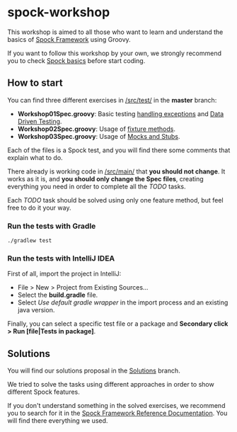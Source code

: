 # spock-workshop
This workshop is aimed to all those who want to learn and understand the basics of [Spock Framework](http://spockframework.github.io/spock/docs/1.0/) using Groovy.

If you want to follow this workshop by your own, we strongly recommend you to check [Spock basics](http://spockframework.github.io/spock/docs/1.0/spock_primer.html) before start coding.

## How to start
You can find three different exercises in [/src/test/](https://github.com/ticketbis/spock-workshop/tree/master/src/test/groovy) in the **master** branch:
* **Workshop01Spec.groovy**: Basic testing [handling exceptions](http://spockframework.github.io/spock/docs/1.0/spock_primer.html#_exception_conditions) and [Data Driven Testing](http://spockframework.github.io/spock/docs/1.0/data_driven_testing.html).
* **Workshop02Spec.groovy**: Usage of [fixture methods](http://spockframework.github.io/spock/docs/1.0/spock_primer.html#_fixture_methods).
* **Workshop03Spec.groovy**: Usage of [Mocks and Stubs](http://spockframework.github.io/spock/docs/1.0/interaction_based_testing.html).

Each of the files is a Spock test, and you will find there some comments that explain what to do.

There already is working code in [/src/main/](https://github.com/ticketbis/spock-workshop/tree/master/src/main/groovy/com/ticketbis/workshop) that **you should not change**. It works as it is, and **you should only change the Spec files**, creating everything you need in order to complete all the *TODO* tasks.

Each *TODO* task should be solved using only one feature method, but feel free to do it your way.

### Run the tests with Gradle
```./gradlew test```

### Run the tests with IntelliJ IDEA
First of all, import the project in IntelliJ:
* File > New > Project from Existing Sources...
* Select the **build.gradle** file.
* Select *Use default gradle wrapper* in the import process and an existing java version.

Finally, you can select a specific test file or a package and **Secondary click > Run [file|Tests in package]**.

## Solutions
You will find our solutions proposal in the [Solutions](https://github.com/ticketbis/spock-workshop/tree/solutions) branch.

We tried to solve the tasks using different approaches in order to show different Spock features.

If you don't understand something in the solved exercises, we recommend you to search for it in the [Spock Framework Reference Documentation](http://spockframework.github.io/spock/docs/1.0/). You will find there everything we used.

